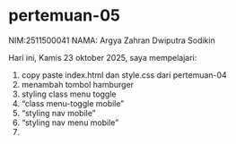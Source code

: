 # pertemuan-05

NIM:2511500041
NAMA: Argya Zahran Dwiputra Sodikin

Hari ini, Kamis 23 oktober 2025, saya mempelajari:
<ol>
<li>copy paste index.html dan style.css dari pertemuan-04</li>
<li>menambah tombol hamburger</li>
<li>styling class menu toggle</li>
<li>“class menu-toggle mobile”</li>
<li>“styling nav mobile”</li>
<li>“styling nav menu mobile”<li>
</ol>